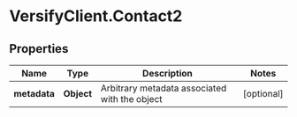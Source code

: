 # VersifyClient.Contact2

## Properties

Name | Type | Description | Notes
------------ | ------------- | ------------- | -------------
**metadata** | **Object** | Arbitrary metadata associated with the object | [optional] 


